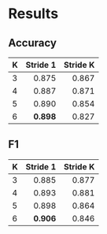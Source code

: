# Results

## Accuracy

| K   |      Stride 1     |  Stride K |
|----------|-------------:|------:|
| 3 | 0.875  |  0.867 |
| 4 | 0.887  | 0.871  |
| 5 |  0.890 |  0.854 |
| 6 |  **0.898** |  0.827 |

## F1

| K   |      Stride 1     |  Stride K |
|----------|-------------:|------:|
| 3 |  0.885 |  0.877 |
| 4 | 0.893  |  0.881 |
| 5 | 0.898  | 0.864  |
| 6 | **0.906**  | 0.846  |